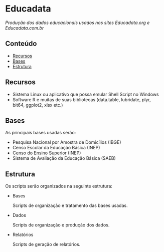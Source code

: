 Educadata
========

_Produção dos dados educacionais usados nos sites Educadata.org e Educadata.com.br_

## Conteúdo

- [Recursos](#recursos)
- [Bases](#bases)
- [Estrutura](#estrutura)

## Recursos

- Sistema Linux ou aplicativo que possa emular Shell Script no Windows
- Software R e muitas de suas bibliotecas (data.table, lubridate, plyr, bit64, ggplot2, xlsx etc.)

## Bases

As principais bases usadas serão:

- Pesquisa Nacional por Amostra de Domicílios (IBGE)
- Censo Escolar da Educação Básica (INEP)
- Censo do Ensino Superior (INEP)
- Sistema de Avaliação da Educação Básica (SAEB)

## Estrutura

  Os scripts serão organizados na seguinte estrutura:

- Bases

  Scripts de organização e tratamento das bases usadas.

- Dados

  Scripts de organização e produção dos dados.

- Relatórios

  Scripts de geração de relatórios.

